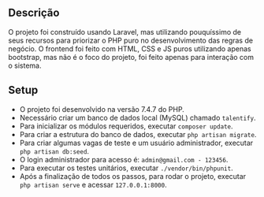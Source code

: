## Descrição
O projeto foi construído usando Laravel, mas utilizando pouquíssimo de seus recursos para
priorizar o PHP puro no desenvolvimento das regras de negócio. O frontend foi feito com HTML,
CSS e JS puros utilizando apenas bootstrap, mas não é o foco do projeto, foi feito apenas para
interação com o sistema.

## Setup
- O projeto foi desenvolvido na versão 7.4.7 do PHP.
- Necessário criar um banco de dados local (MySQL) chamado `talentify`.
- Para inicializar os módulos requeridos, executar `composer update`.
- Para criar a estrutura do banco de dados, executar `php artisan migrate`.
- Para criar algumas vagas de teste e um usuário administrador, executar `php artisan db:seed`.
- O login administrador para acesso é: `admin@gmail.com - 123456`.
- Para executar os testes unitários, executar `./vendor/bin/phpunit`.
- Após a finalização de todos os passos, para rodar o projeto, executar `php artisan serve` e
acessar `127.0.0.1:8000`.